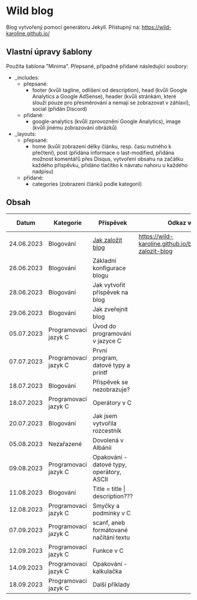 # Wild blog

Blog vytvořený pomocí generátoru Jekyll. Přístupný na: https://wild-karoline.github.io/

## Vlastní úpravy šablony

Použita šablona "Minima". Přepsané, případně přidané následující soubory: 
- _includes:
  - přepsané:
    - footer (kvůli tagline, odlišení od description), head (kvůli Google Analytics a Google AdSense), header (kvůli stránkám, které slouží pouze pro přesměrování a nemají se zobrazovat v záhlaví), social (přidán Discord)
  - přidané:
    - google-analytics (kvůli zprovoznění Google Analytics), image (kvůli jinému zobrazování obrázků)
- _layouts:
  - přepsané:
    - home (kvůli zobrazení délky článku, resp. času nutného k přečtení), post (přidána informace o last-modified, přidána možnost komentářů přes Disqus, vytvoření obsahu na začátku každého příspěvku, přidáno tlačítko k návratu nahoru u každého nadpisu)
  - přidané:
    - categories (zobrazení článků podle kategorií)
   
## Obsah

| Datum | Kategorie | Příspěvek | Odkaz web | Odkaz Jekyll |
| --- | --- | --- | --- | --- |
| 24.06.2023 | Blogování | [Jak založit blog](https://wild-karoline.github.io/blogovani/jak-zalozit-blog) | https://wild-karoline.github.io/blogovani/jak-zalozit-blog | |
| 26.06.2023 | Blogování | Základní konfigurace blogu | | |
| 28.06.2023 | Blogování | Jak vytvořit příspěvek na blog | | |
| 29.06.2023 | Blogování | Jak zveřejnit blog | | |
| 05.07.2023 | Programovací jazyk C | Úvod do programování v jazyce C | | v
| 07.07.2023 | Programovací jazyk C | První program, datové typy a printf | | |
| 18.07.2023 | Blogování | Příspěvek se nezobrazuje? | | |
| 18.07.2023 | Programovací jazyk C | Operátory v C | | |
| 20.07.2023 | Blogování | Jak jsem vytvořila rozcestník | | |
| 05.08.2023 | Nezařazené | Dovolená v Albánii | | |
| 09.08.2023 | Programovací jazyk C | Opakování - datové typy, operátory, ASCII | |
| 11.08.2023 | Blogování | Title = title \| description??? | | |
| 12.08.2023 | Programovací jazyk C | Smyčky a podmínky v C | | |
| 07.09.2023 | Programovací jazyk C | scanf, aneb formátované načítání textu | | |
| 12.09.2023 | Programovací jazyk C | Funkce v C | | |
| 14.09.2023 | Programovací jazyk C | Opakování - kalkulačka | | |
| 18.09.2023 | Programovací jazyk C | Další příklady | | |
